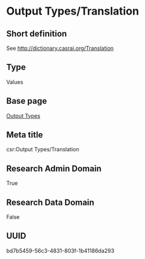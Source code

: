 # Output Types/Translation
## Short definition
See http://dictionary.casrai.org/Translation
## Type
Values
## Base page
[Output Types](https://github.com/EuroCRIS/CASRAI-Dictionairies/blob/main/Objects/Output%20Types.md)
## Meta title
csr:Output Types/Translation
## Research Admin Domain
True
## Research Data Domain
False
## UUID
bd7b5459-56c3-4831-803f-1b41186da293
